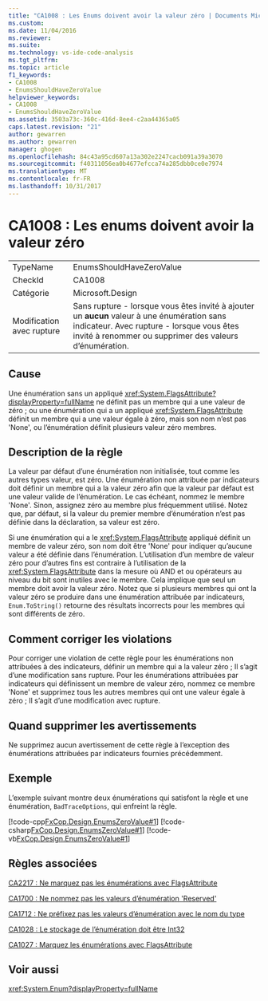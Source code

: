 ```yaml
---
title: "CA1008 : Les Enums doivent avoir la valeur zéro | Documents Microsoft"
ms.custom: 
ms.date: 11/04/2016
ms.reviewer: 
ms.suite: 
ms.technology: vs-ide-code-analysis
ms.tgt_pltfrm: 
ms.topic: article
f1_keywords:
- CA1008
- EnumsShouldHaveZeroValue
helpviewer_keywords:
- CA1008
- EnumsShouldHaveZeroValue
ms.assetid: 3503a73c-360c-416d-8ee4-c2aa44365a05
caps.latest.revision: "21"
author: gewarren
ms.author: gewarren
manager: ghogen
ms.openlocfilehash: 84c43a95cd607a13a302e2247cacb091a39a3070
ms.sourcegitcommit: f40311056ea0b4677efcca74a285dbb0ce0e7974
ms.translationtype: MT
ms.contentlocale: fr-FR
ms.lasthandoff: 10/31/2017
---
```

# <a name="ca1008-enums-should-have-zero-value"></a>CA1008 : Les enums doivent avoir la valeur zéro
|||  
|-|-|  
|TypeName|EnumsShouldHaveZeroValue|  
|CheckId|CA1008|  
|Catégorie|Microsoft.Design|  
|Modification avec rupture|Sans rupture - lorsque vous êtes invité à ajouter un **aucun** valeur à une énumération sans indicateur. Avec rupture - lorsque vous êtes invité à renommer ou supprimer des valeurs d’énumération.|  
  
## <a name="cause"></a>Cause  
 Une énumération sans un appliqué <xref:System.FlagsAttribute?displayProperty=fullName> ne définit pas un membre qui a une valeur de zéro ; ou une énumération qui a un appliqué <xref:System.FlagsAttribute> définit un membre qui a une valeur égale à zéro, mais son nom n’est pas 'None', ou l’énumération définit plusieurs valeur zéro membres.  
  
## <a name="rule-description"></a>Description de la règle  
 La valeur par défaut d’une énumération non initialisée, tout comme les autres types valeur, est zéro. Une énumération non attribuée par indicateurs doit définir un membre qui a la valeur zéro afin que la valeur par défaut est une valeur valide de l’énumération. Le cas échéant, nommez le membre 'None'. Sinon, assignez zéro au membre plus fréquemment utilisé. Notez que, par défaut, si la valeur du premier membre d’énumération n’est pas définie dans la déclaration, sa valeur est zéro.  
  
 Si une énumération qui a le <xref:System.FlagsAttribute> appliqué définit un membre de valeur zéro, son nom doit être 'None' pour indiquer qu’aucune valeur a été définie dans l’énumération. L’utilisation d’un membre de valeur zéro pour d’autres fins est contraire à l’utilisation de la <xref:System.FlagsAttribute> dans la mesure où AND et ou opérateurs au niveau du bit sont inutiles avec le membre. Cela implique que seul un membre doit avoir la valeur zéro. Notez que si plusieurs membres qui ont la valeur zéro se produire dans une énumération attribuée par indicateurs, `Enum.ToString()` retourne des résultats incorrects pour les membres qui sont différents de zéro.  
  
## <a name="how-to-fix-violations"></a>Comment corriger les violations  
 Pour corriger une violation de cette règle pour les énumérations non attribuées à des indicateurs, définir un membre qui a la valeur zéro ; Il s’agit d’une modification sans rupture. Pour les énumérations attribuées par indicateurs qui définissent un membre de valeur zéro, nommez ce membre 'None' et supprimez tous les autres membres qui ont une valeur égale à zéro ; Il s’agit d’une modification avec rupture.  
  
## <a name="when-to-suppress-warnings"></a>Quand supprimer les avertissements  
 Ne supprimez aucun avertissement de cette règle à l’exception des énumérations attribuées par indicateurs fournies précédemment.  
  
## <a name="example"></a>Exemple  
 L’exemple suivant montre deux énumérations qui satisfont la règle et une énumération, `BadTraceOptions`, qui enfreint la règle.  
  
 [!code-cpp[FxCop.Design.EnumsZeroValue#1](../code-quality/codesnippet/CPP/ca1008-enums-should-have-zero-value_1.cpp)]
 [!code-csharp[FxCop.Design.EnumsZeroValue#1](../code-quality/codesnippet/CSharp/ca1008-enums-should-have-zero-value_1.cs)]
 [!code-vb[FxCop.Design.EnumsZeroValue#1](../code-quality/codesnippet/VisualBasic/ca1008-enums-should-have-zero-value_1.vb)]  
  
## <a name="related-rules"></a>Règles associées  
 [CA2217 : Ne marquez pas les énumérations avec FlagsAttribute](../code-quality/ca2217-do-not-mark-enums-with-flagsattribute.md)  
  
 [CA1700 : Ne nommez pas les valeurs d’énumération 'Reserved'](../code-quality/ca1700-do-not-name-enum-values-reserved.md)  
  
 [CA1712 : Ne préfixez pas les valeurs d’énumération avec le nom du type](../code-quality/ca1712-do-not-prefix-enum-values-with-type-name.md)  
  
 [CA1028 : Le stockage de l’énumération doit être Int32](../code-quality/ca1028-enum-storage-should-be-int32.md)  
  
 [CA1027 : Marquez les énumérations avec FlagsAttribute](../code-quality/ca1027-mark-enums-with-flagsattribute.md)  
  
## <a name="see-also"></a>Voir aussi  
 <xref:System.Enum?displayProperty=fullName>